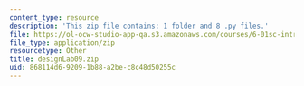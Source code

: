 ```yaml
---
content_type: resource
description: 'This zip file contains: 1 folder and 8 .py files.'
file: https://ol-ocw-studio-app-qa.s3.amazonaws.com/courses/6-01sc-introduction-to-electrical-engineering-and-computer-science-i-spring-2011/868114d692091b88a2bec8c48d50255c_designLab09.zip
file_type: application/zip
resourcetype: Other
title: designLab09.zip
uid: 868114d6-9209-1b88-a2be-c8c48d50255c
---
```

